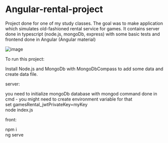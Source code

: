 # Angular-rental-project

Project done for one of my study classes. The goal was to make application which simulates old-fashioned rental service for games. It contains server done in typescript (node.js, mongoDb, express) with some basic tests and frontend done in Angular (Angular material)



![image](https://user-images.githubusercontent.com/37092171/142685003-4a0295b4-0c05-4757-bd08-bf4530892904.png)

To run this project:

Install Node.js and MongoDb with MongoDbCompass to add some data and create data file.

server:

you need to initialize mongoDb database with mongod command done in cmd - you might need to create environment variable for that\
set gamesRental_jwtPrivateKey=myKey\
node index.js

front:

npm i\
ng serve


